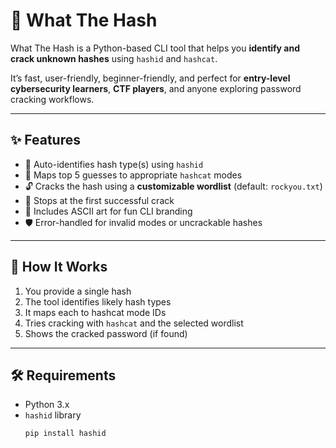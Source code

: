# 🔐 What The Hash

What The Hash is a Python-based CLI tool that helps you **identify and crack unknown hashes** using `hashid` and `hashcat`.

It’s fast, user-friendly, beginner-friendly, and perfect for **entry-level cybersecurity learners**, **CTF players**, and anyone exploring password cracking workflows.

---

## ✨ Features

- 🧠 Auto-identifies hash type(s) using `hashid`
- 🧩 Maps top 5 guesses to appropriate `hashcat` modes
- 🔓 Cracks the hash using a **customizable wordlist** (default: `rockyou.txt`)
- 🎯 Stops at the first successful crack
- 🎨 Includes ASCII art for fun CLI branding
- 🛡️ Error-handled for invalid modes or uncrackable hashes

---

## 🚀 How It Works

1. You provide a single hash
2. The tool identifies likely hash types
3. It maps each to hashcat mode IDs
4. Tries cracking with `hashcat` and the selected wordlist
5. Shows the cracked password (if found)

---

## 🛠️ Requirements

- Python 3.x
- `hashid` library  
  ```bash
  pip install hashid
